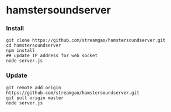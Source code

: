 # hamstersoundserver


### Install
```
git clone https://github.com/streamgao/hamstersoundserver.git
cd hamstersoundserver
npm install
## update IP address for web socket
node server.js
```


### Update
```
git remote add origin https://github.com/streamgao/hamstersoundserver.git
git pull origin master
node server.js
```

